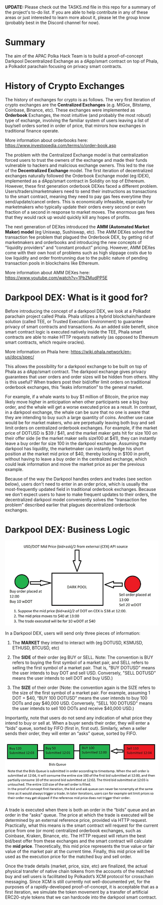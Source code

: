 **UPDATE:** Please check out the TASKS.md file in this repo for a summary of the project's to-do list. If you are able to help contribute in any of these areas or just interested to learn more about it, please let the group know (probably best in the Discord channel for now).

# Summary

The aim of the APAC Polka Hack Team is to build a proof-of-concept Darkpool Decentralized Exchange as a dApp/smart contract on top of Phala, a Polkadot parachain focusing on privacy smart contracts.

# History of Crypto Exchanges

The history of exchanges for crypto is as follows. The very first iteration of crypto exchanges are the **Centralized Exchanges** (e.g. MtGox, Bitstamp, Coinbase, Binance, etc). These exchanges were implemented as **Orderbook** Exchanges, the most intuitive (and probably the most robust) type of exchange, involving the familiar system of users leaving a list of buy/sell orders sorted in order of price, that mirrors how exchanges in traditional finance operate.

More information about orderbooks here: https://www.investopedia.com/terms/o/order-book.asp

The problem with the Centralized Exchange model is that centralization forced users to trust the owners of the exchange and made their funds vulnerable to hackers and malicious exchange owners. This led to the rise of the **Decentralized Exchange** model. The first iteration of decentralized exchanges naturally followed the Orderbook Exchange model (eg IDEX), implemented as a dApp/smart contract in Solidity on top of Ethereum. However, these first generation orderbook DEXes faced a different problem. Users/traders/marketmakers need to send their instructions as transactions to the smart contract, meaning they need to pay gas fees everytime they send/update/cancel orders. This is economically infeasible, especially for marketmakers who typically update their orders every second or even fraction of a second in response to market moves. The enormous gas fees that they would rack up would quickly kill any hopes of profits.

The next generation of DEXes introduced the **AMM (Automated Market Maker) model** (eg Uniswap, Sushiswap, etc). The AMM DEXes solved the transaction fee problem that plagued the Orderbook DEX, by getting rid of marketmakers and orderbooks and introducing the new concepts of “liquidity providers” and “constant product” pricing. However, AMM DEXes come with their own host of problems such as high slippage costs due to low liquidity and order frontrunning due to the public nature of pending transaction pools in blockchains like Ethereum.

More information about AMM DEXes here: https://www.youtube.com/watch?v=1PbZMudPP5E

# Darkpool DEX: What is it good for?

Before introducing the concept of a darkpool DEX, we look at a Polkadot parachain project called Phala. Phala utilizes a hybrid blockchain/hardware solution (called TEE, or Trusted Execution Environment) to guarantee privacy of smart contracts and transactions. As an added side benefit, since smart contract logic is executed natively inside the TEE, Phala smart contracts are able to make HTTP requests natively (as opposed to Ethereum smart contracts, which require oracles).

More information on Phala here: https://wiki.phala.network/en-us/docs/spec/

This allows the possibility for a darkpool exchange to be built on top of Phala as a dApp/smart contract. The darkpool exchange gives privacy guarantees that user orders and order sizes will be hidden from others. Why is this useful? When traders post their bid/offer limit orders on traditional orderbook exchanges, this “leaks information” to the general market. 

For example, if a whale wants to buy $1 million of Bitcoin, the price may likely move higher in anticipation when other participants see a big buy order, and the whale will get a worse executed price as a result. In contrast, in a darkpool exchange, the whale can be sure that no one is aware that they are intending to buy such a large quantity of coins. Another use case would be for market makers, who are perpetually leaving both buy and sell limit orders on centralized orderbook exchanges. For example, if the market price of DOTUSD is $39 / $41, and the market maker gets hit for size 100 on their offer side (ie the market maker sells size100 at $41), they can instantly leave a buy order for size 100 in the darkpool exchange. Assuming the darkpool has liquidity, the marketmaker can instantly hedge his short position at the market mid price of $40, thereby locking in $100 in profit, without having to leave a buy order in the centralized exchange, which could leak information and move the market price as per the previous example.

Because of the way the Darkpool handles orders and trades (see section below), users don't need to enter in an order price, which is usually the most-frequently updated field in traditional orderbook exchanges. Because we don't expect users to have to make frequent updates to their orders, the decentralized darkpool model conveniently solves the "transaction fee problem" described earlier that plagues decentralized orderbook exchanges.

# Darkpool DEX: Business Logic

![](assets/darkpooldiagram.jpg)

In a Darkpool DEX, users will send only three pieces of information:

1) The **MARKET** they intend to interact with (eg DOTUSD, KSMUSD, ETHUSD, BTCUSD, etc)

2) The **SIDE** of their order (eg BUY or SELL. Note: The convention is BUY refers to buying the first symbol of a market pair, and SELL refers to selling the first symbol of a market pair. That is, “BUY DOTUSD” means the user intends to buy DOT and sell USD. Conversely, "SELL DOTUSD" means the user intends to sell DOT and buy USD.)

3) The **SIZE** of their order (Note: the convention again is the SIZE refers to the size of the first symbol of a market pair. For example, assuming 1 DOT = $40, “BUY 100 DOTUSD” means the user intends to buy 100 DOTs and pay $40,000 USD. Conversely, "SELL 100 DOTUSD" means the user intends to sell 100 DOTs and receive $40,000 USD.)

Importantly, note that users do not send any indication of what price they intend to buy or sell at. When a buyer sends their order, they will enter a “bids” queue, sorted by FIFO (first in, first out). Similarly, when a seller sends their order, they will enter an “asks” queue, sorted by FIFO.

![](assets/queuediagram.jpg)

A trade is executed when there is both an order in the “bids” queue and an order in the “asks” queue. The price at which the trade is executed will be determined by an external reference price, provided via HTTP request. Practically, what this means is the smart contract will request for the current price from one (or more) centralized orderbook exchanges, such as Coinbase, Kraken, Binance, etc. The HTTP request will return the best bid/best offer from these exchanges and the smart contract will calculate the **mid price**. Theoretically, this mid price represents the true value or fair value of the market pair at the current time. Finally, this mid price will be used as the execution price for the matched buy and sell order.

Once the trade details (market, price, size, etc) are finalized, the actual physical transfer of native chain tokens from the accounts of the matched buy and sell users is facilitated by Polkadot’s XCM protocol for crosschain messaging. Since XCM is still currently not well-documented yet, for the purposes of a rapidly-developed proof-of-concept, it is acceptable that as a first iteration, we simulate the token movement by a transfer of artificial ERC20-style tokens that we can hardcode into the darkpool smart contract.
